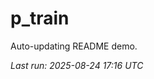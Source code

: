 # p_train

Auto-updating README demo.

<!--START_SECTION:status-->
_Last run: 2025-08-24 17:16 UTC_
<!--END_SECTION:status-->















































































































